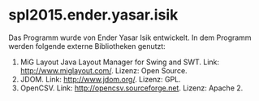 # spl2015.ender.yasar.isik

Das Programm wurde von Ender Yasar Isik entwickelt. In dem Programm werden folgende externe Bibliotheken genutzt:
  1) MiG Layout Java Layout Manager for Swing and SWT. Link: http://www.miglayout.com/. Lizenz: Open Source.
  2) JDOM. Link: http://www.jdom.org/. Lizenz: GPL.
  3) OpenCSV. Link: http://opencsv.sourceforge.net. Lizenz: Apache 2.
